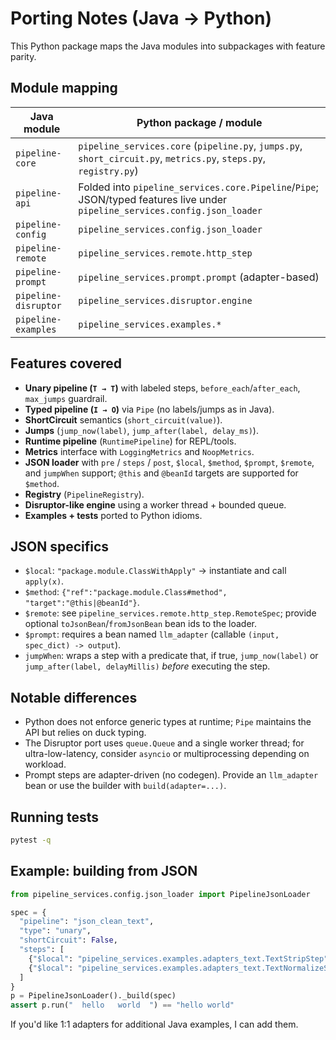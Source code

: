 # Porting Notes (Java → Python)

This Python package maps the Java modules into subpackages with feature parity.

## Module mapping

| Java module                  | Python package / module                                 |
|-----------------------------|----------------------------------------------------------|
| `pipeline-core`             | `pipeline_services.core` (`pipeline.py`, `jumps.py`, `short_circuit.py`, `metrics.py`, `steps.py`, `registry.py`) |
| `pipeline-api`              | Folded into `pipeline_services.core.Pipeline`/`Pipe`; JSON/typed features live under `pipeline_services.config.json_loader` |
| `pipeline-config`           | `pipeline_services.config.json_loader`                   |
| `pipeline-remote`           | `pipeline_services.remote.http_step`                    |
| `pipeline-prompt`           | `pipeline_services.prompt.prompt` (adapter-based)       |
| `pipeline-disruptor`        | `pipeline_services.disruptor.engine`                    |
| `pipeline-examples`         | `pipeline_services.examples.*`                           |

## Features covered

- **Unary pipeline (`T → T`)** with labeled steps, `before_each`/`after_each`, `max_jumps` guardrail.
- **Typed pipeline (`I → O`)** via `Pipe` (no labels/jumps as in Java).
- **ShortCircuit** semantics (`short_circuit(value)`).
- **Jumps** (`jump_now(label)`, `jump_after(label, delay_ms)`).
- **Runtime pipeline** (`RuntimePipeline`) for REPL/tools.
- **Metrics** interface with `LoggingMetrics` and `NoopMetrics`.
- **JSON loader** with `pre` / `steps` / `post`, `$local`, `$method`, `$prompt`, `$remote`, and `jumpWhen` support; `@this` and `@beanId` targets are supported for `$method`.
- **Registry** (`PipelineRegistry`).
- **Disruptor-like engine** using a worker thread + bounded queue.
- **Examples + tests** ported to Python idioms.

## JSON specifics

- `$local`: `"package.module.ClassWithApply"` → instantiate and call `apply(x)`.
- `$method`: `{"ref":"package.module.Class#method", "target":"@this|@beanId"}`.
- `$remote`: see `pipeline_services.remote.http_step.RemoteSpec`; provide optional `toJsonBean`/`fromJsonBean` bean ids to the loader.
- `$prompt`: requires a bean named `llm_adapter` (callable `(input, spec_dict) -> output`).
- `jumpWhen`: wraps a step with a predicate that, if true, `jump_now(label)` or `jump_after(label, delayMillis)` *before* executing the step.

## Notable differences

- Python does not enforce generic types at runtime; `Pipe` maintains the API but relies on duck typing.
- The Disruptor port uses `queue.Queue` and a single worker thread; for ultra-low-latency, consider `asyncio` or multiprocessing depending on workload.
- Prompt steps are adapter-driven (no codegen). Provide an `llm_adapter` bean or use the builder with `build(adapter=...)`.

## Running tests

```bash
pytest -q
```

## Example: building from JSON

```python
from pipeline_services.config.json_loader import PipelineJsonLoader

spec = {
  "pipeline": "json_clean_text",
  "type": "unary",
  "shortCircuit": False,
  "steps": [
    {"$local": "pipeline_services.examples.adapters_text.TextStripStep"},
    {"$local": "pipeline_services.examples.adapters_text.TextNormalizeStep"}
  ]
}
p = PipelineJsonLoader()._build(spec)
assert p.run("  hello   world  ") == "hello world"
```

If you'd like 1:1 adapters for additional Java examples, I can add them.
